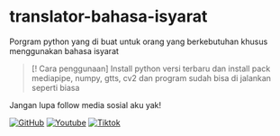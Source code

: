 # translator-bahasa-isyarat
Porgram python yang di buat untuk orang yang berkebutuhan khusus menggunakan bahasa isyarat
> [! Cara penggunaan]
> Install python versi terbaru dan install pack mediapipe, numpy, gtts, cv2 dan program sudah bisa di jalankan seperti biasa
>
Jangan lupa follow media sosial aku yak!


[![GitHub](https://img.shields.io/badge/GitHub-000000?style=for-the-badge&logo=github&logoColor=white)](https://github.com/SiloKusuma)
[![Youtube](https://img.shields.io/badge/Youtube-ff0000?style=for-the-badge&logo=youtube&logoColor=white)](https://www.youtube.com/@SiloKusuma1)
[![Tiktok](https://img.shields.io/badge/Tiktok-000000?style=for-the-badge&logo=tiktok&logoColor=white)](https://www.tiktok.com/@silokusumasukses)
